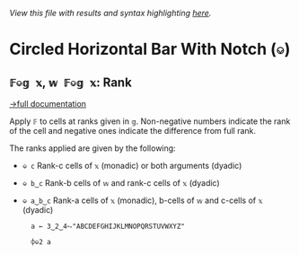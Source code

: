 *View this file with results and syntax highlighting [here](https://mlochbaum.github.io/BQN/help/rank.html).*

# Circled Horizontal Bar With Notch (`⎉`)

## `𝔽⎉𝕘 𝕩`, `𝕨 𝔽⎉𝕘 𝕩`: Rank
[→full documentation](../doc/rank.md#rank)

Apply `𝔽` to cells at ranks given in `𝕘`. Non-negative numbers indicate the rank of the cell and negative ones indicate the difference from full rank.

The ranks applied are given by the following:

- `⎉ c`     Rank-c cells of `𝕩` (monadic) or both arguments (dyadic)
- `⎉ b‿c`   Rank-b cells of `𝕨` and rank-c cells of `𝕩` (dyadic)
- `⎉ a‿b‿c` Rank-a cells of `𝕩` (monadic), b-cells of `𝕨` and c-cells of `𝕩` (dyadic)


        a ← 3‿2‿4⥊"ABCDEFGHIJKLMNOPQRSTUVWXYZ"

        ⌽⎉2 a
